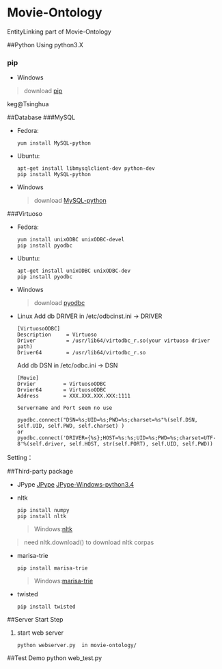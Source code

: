 Movie-Ontology
====================

EntityLinking part of Movie-Ontology

##Python
  Using python3.X
### pip
  * Windows
  > download [pip](http://www.lfd.uci.edu/~gohlke/pythonlibs/#pip)

keg@Tsinghua

##Database
###MySQL
* Fedora:
    ```
    yum install MySQL-python
    ```

* Ubuntu:
    ```
    apt-get install libmysqlclient-dev python-dev
    pip install MySQL-python
    ```
    
* Windows
    > download [MySQL-python](http://www.lfd.uci.edu/~gohlke/pythonlibs/#mysql-python)

###Virtuoso
* Fedora:
    ```
    yum install unixODBC unixODBC-devel
    pip install pyodbc 
    ```

* Ubuntu:
    ```
    apt-get install unixODBC unixODBC-dev
    pip install pyodbc 
    ```
* Windows 
    > download [pyodbc](http://www.lfd.uci.edu/~gohlke/pythonlibs/#pyodbc)

* Linux 
    Add db DRIVER in /etc/odbcinst.ini -> DRIVER
    ```
    [VirtuosoODBC]
    Description     = Virtuoso
    Driver          = /usr/lib64/virtodbc_r.so(your virtuoso driver path)
    Driver64        = /usr/lib64/virtodbc_r.so
    ```
    Add db DSN in /etc/odbc.ini -> DSN
    ```
    [Movie]
    Drvier         = VirtuosoODBC
    Drvier64       = VirtuosoODBC
    Address        = XXX.XXX.XXX.XXX:1111

    Servername and Port seem no use
    ```

    ```
    pyodbc.connect("DSN=%s;UID=%s;PWD=%s;charset=%s"%(self.DSN, self.UID, self.PWD, self.charset) )
    or
    pyodbc.connect('DRIVER={%s};HOST=%s:%s;UID=%s;PWD=%s;charset=UTF-8'%(self.driver, self.HOST, str(self.PORT), self.UID, self.PWD))
    ```


Setting：

##Third-party package
* JPype
        [JPype](https://pypi.python.org/pypi/JPype1-py3)
        [JPype-Windows-python3.4](https://pypi.python.org/packages/3.4/J/JPype1-py3/JPype1-py3-0.5.5.2.win-amd64-py3.4.exe#md5=b59007749ccc968fd6a944fa8610df48)

* nltk 

    ```
    pip install numpy
    pip install nltk
    ```
    > Windows:[nltk](http://www.lfd.uci.edu/~gohlke/pythonlibs/#nltk)

> need nltk.download() to download nltk corpas

* marisa-trie
    ```
    pip install marisa-trie
    ```
    > Windows:[marisa-trie](http://www.lfd.uci.edu/~gohlke/pythonlibs/#marisa-trie)

* twisted 
    ```
    pip install twisted
    ```

##Server Start Step

1. start web server

    ```
    python webserver.py  in movie-ontology/
    ```
##Test Demo
        python web_test.py
    
